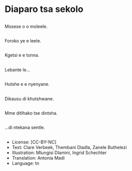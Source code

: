 # Diaparo tsa sekolo

##
Mosese o o moleele.

##
Foroko ye e leele.

##
Kgetsi e e tonna.

##
Lebante le...

##
Hutshe e e nyenyane.

##
Dikausu di khutshwane.

##
Mme ditlhako tse dintsha.

##
...di ntekana sentle.

##
* License: [CC-BY-NC]
* Text: Clare Verbeek, Thembani Dladla, Zanele Buthelezi
* Illustration: Mlungisi Dlamini, Ingrid Schechter
* Translation: Antonia Madi
* Language: tn
